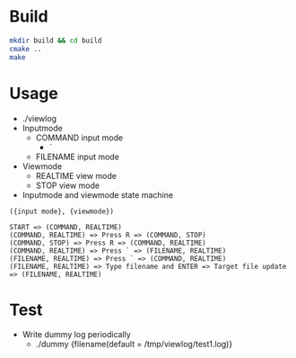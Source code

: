 # Build
```sh
mkdir build && cd build
cmake ..
make
```
# Usage
+ ./viewlog
+ Inputmode
  + COMMAND input mode
    + `
  + FILENAME input mode
+ Viewmode
  + REALTIME view mode
  + STOP view mode
+ Inputmode and viewmode state machine
```
({input mode}, {viewmode})

START => (COMMAND, REALTIME)
(COMMAND, REALTIME) => Press R => (COMMAND, STOP)
(COMMAND, STOP) => Press R => (COMMAND, REALTIME)
(COMMAND, REALTIME) => Press ` => (FILENAME, REALTIME)
(FILENAME, REALTIME) => Press ` => (COMMAND, REALTIME)
(FILENAME, REALTIME) => Type filename and ENTER => Target file update => (FILENAME, REALTIME)
```

# Test
+ Write dummy log periodically
  + ./dummy {filename(default = /tmp/viewlog/test1.log)}